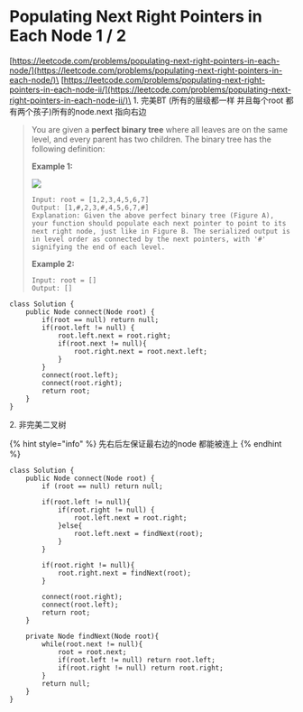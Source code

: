 # Populating Next Right Pointers in Each Node 1 / 2

[https://leetcode.com/problems/populating-next-right-pointers-in-each-node/](https://leetcode.com/problems/populating-next-right-pointers-in-each-node/)\
[https://leetcode.com/problems/populating-next-right-pointers-in-each-node-ii/](https://leetcode.com/problems/populating-next-right-pointers-in-each-node-ii/)\
1\. 完美BT  (所有的层级都一样 并且每个root 都有两个孩子)所有的node.next 指向右边

> You are given a **perfect binary tree** where all leaves are on the same level, and every parent has two children. The binary tree has the following definition:
>
> **Example 1:**
>
> ![](https://assets.leetcode.com/uploads/2019/02/14/116\_sample.png)
>
> ```
> Input: root = [1,2,3,4,5,6,7]
> Output: [1,#,2,3,#,4,5,6,7,#]
> Explanation: Given the above perfect binary tree (Figure A), your function should populate each next pointer to point to its next right node, just like in Figure B. The serialized output is in level order as connected by the next pointers, with '#' signifying the end of each level.
> ```
>
> **Example 2:**
>
> ```
> Input: root = []
> Output: []
> ```

```
class Solution {
    public Node connect(Node root) {
        if(root == null) return null;
        if(root.left != null) {
            root.left.next = root.right;
            if(root.next != null){
                root.right.next = root.next.left;
            }
        }
        connect(root.left);
        connect(root.right);
        return root;
    }
}
```

2\. 非完美二叉树

{% hint style="info" %}
先右后左保证最右边的node 都能被连上
{% endhint %}

```
class Solution {
    public Node connect(Node root) {
        if (root == null) return null;
        
        if(root.left != null){
            if(root.right != null) {
                root.left.next = root.right;
            }else{
                root.left.next = findNext(root);
            }
        }
        
        if(root.right != null){
            root.right.next = findNext(root);
        }
        
        connect(root.right);
        connect(root.left);
        return root;
    }
    
    private Node findNext(Node root){
        while(root.next != null){
            root = root.next;
            if(root.left != null) return root.left;
            if(root.right != null) return root.right;
        } 
        return null;
    }
}
```
